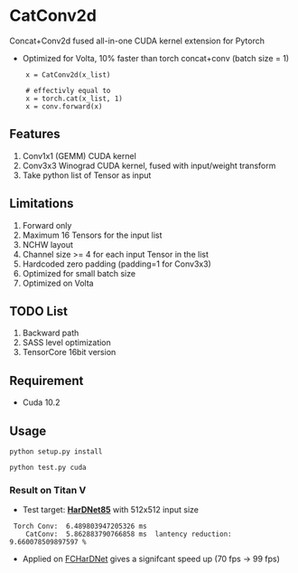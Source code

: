 # CatConv2d
Concat+Conv2d fused all-in-one CUDA kernel extension for Pytorch

- Optimized for Volta, 10% faster than torch concat+conv (batch size = 1)



~~~
    x = CatConv2d(x_list)
    
    # effectivly equal to
    x = torch.cat(x_list, 1)
    x = conv.forward(x)
~~~

## Features
1. Conv1x1 (GEMM) CUDA kernel
2. Conv3x3 Winograd CUDA kernel, fused with input/weight transform
3. Take python list of Tensor as input

## Limitations
1. Forward only
2. Maximum 16 Tensors for the input list
4. NCHW layout
5. Channel size >= 4 for each input Tensor in the list
6. Hardcoded zero padding (padding=1 for Conv3x3)
7. Optimized for small batch size
8. Optimized on Volta

## TODO List
1. Backward path
2. SASS level optimization
3. TensorCore 16bit version

## Requirement
- Cuda 10.2

## Usage
~~~
python setup.py install

python test.py cuda
~~~

### Result on Titan V
- Test target: [**HarDNet85**](https://github.com/PingoLH/CenterNet-HarDNet) with 512x512 input size 
~~~
 Torch Conv:  6.489803947205326 ms
    CatConv:  5.862883790766858 ms  lantency reduction: 9.660078509897597 %
~~~

- Applied on [FCHarDNet](https://github.com/PingoLH/FCHarDNet) gives a signifcant speed up (70 fps -> 99 fps)
